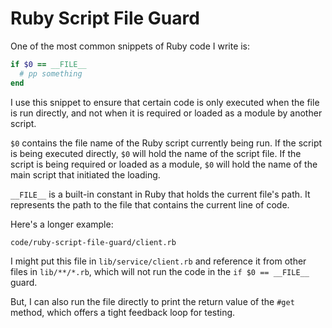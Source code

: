 # Ruby Script File Guard

One of the most common snippets of Ruby code I write is:

```ruby
if $0 == __FILE__
  # pp something
end
```

I use this snippet to ensure that certain code is only executed when the file is
run directly, and not when it is required or loaded as a module by another
script.

`$0` contains the file name of the Ruby script currently being run. If the
script is being executed directly, `$0` will hold the name of the script file.
If the script is being required or loaded as a module, `$0` will hold the name
of the main script that initiated the loading.

`__FILE__` is a built-in constant in Ruby that holds the current file's path. It
represents the path to the file that contains the current line of code.

Here's a longer example:

```embed
code/ruby-script-file-guard/client.rb
```

I might put this file in `lib/service/client.rb` and
reference it from other files in `lib/**/*.rb`,
which will not run the code in the `if $0 == __FILE__` guard.

But, I can also run the file directly to print the return value
of the `#get` method, which offers a tight feedback loop for testing.

